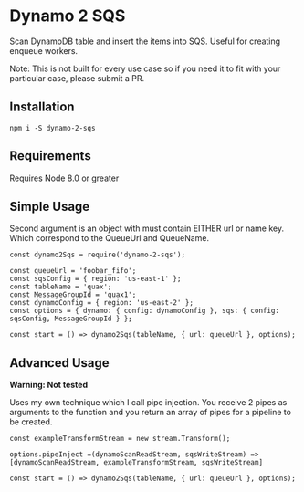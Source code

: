 # Dynamo 2 SQS
Scan DynamoDB table and insert the items into SQS. Useful for creating enqueue workers.

Note: This is not built for every use case so if you need it to fit with your particular case, please submit a PR.

## Installation
`npm i -S dynamo-2-sqs`

## Requirements
Requires Node 8.0 or greater

## Simple Usage
Second argument is an object with must contain EITHER url or name key. Which correspond to the QueueUrl and QueueName.
```
const dynamo2Sqs = require('dynamo-2-sqs');

const queueUrl = 'foobar_fifo';
const sqsConfig = { region: 'us-east-1' };
const tableName = 'quax';
const MessageGroupId = 'quax1';
const dynamoConfig = { region: 'us-east-2' };
const options = { dynamo: { config: dynamoConfig }, sqs: { config: sqsConfig, MessageGroupId } };

const start = () => dynamo2Sqs(tableName, { url: queueUrl }, options);
```
## Advanced Usage
**Warning: Not tested**

Uses my own technique which I call pipe injection. You receive 2 pipes as arguments to the function and you return an array of pipes for a pipeline to be created.

```
const exampleTransformStream = new stream.Transform();

options.pipeInject =(dynamoScanReadStream, sqsWriteStream) => [dynamoScanReadStream, exampleTransformStream, sqsWriteStream]

const start = () => dynamo2Sqs(tableName, { url: queueUrl }, options);
```
